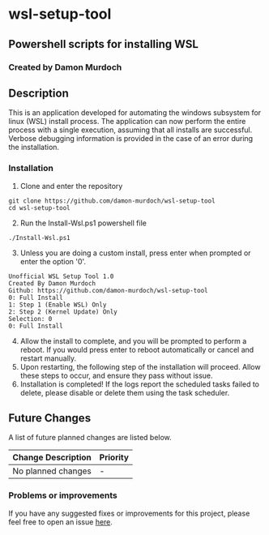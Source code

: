 # wsl-setup-tool
## Powershell scripts for installing WSL
### Created by Damon Murdoch 

## Description
This is an application developed for automating the windows subsystem for linux (WSL) install process. The application can now perform the entire process with a single execution, assuming that all installs are successful. Verbose debugging information is provided in the case of an error during the installation.

### Installation
1. Clone and enter the repository
```
git clone https://github.com/damon-murdoch/wsl-setup-tool
cd wsl-setup-tool
```

2. Run the Install-Wsl.ps1 powershell file
```
./Install-Wsl.ps1
```
3. Unless you are doing a custom install, press enter when prompted or enter the option '0'.
```
Unofficial WSL Setup Tool 1.0
Created By Damon Murdoch
Github: https://github.com/damon-murdoch/wsl-setup-tool
0: Full Install
1: Step 1 (Enable WSL) Only
2: Step 2 (Kernel Update) Only
Selection: 0
0: Full Install
```
4. Allow the install to complete, and you will be prompted to perform a reboot. If you would press enter to reboot automatically or cancel and restart manually.
5. Upon restarting, the following step of the installation will proceed. Allow these steps to occur, and ensure they pass without issue.  
6. Installation is completed! If the logs report the scheduled tasks failed to delete, please disable or delete them using the task scheduler.

## Future Changes
A list of future planned changes are listed below.

| Change Description | Priority |
| ------------------ | -------- | 
| No planned changes | -        |

### Problems or improvements
If you have any suggested fixes or improvements for this project, please 
feel free to open an issue [here](../../issues).

